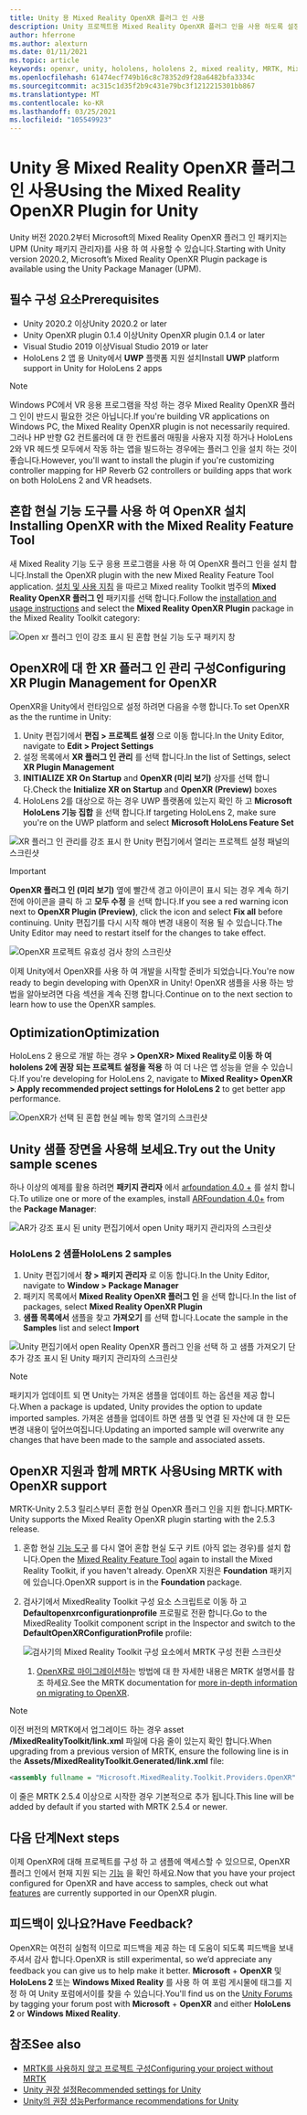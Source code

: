 ```yaml
---
title: Unity 용 Mixed Reality OpenXR 플러그 인 사용
description: Unity 프로젝트용 Mixed Reality OpenXR 플러그 인을 사용 하도록 설정 하는 방법에 대해 알아봅니다.
author: hferrone
ms.author: alexturn
ms.date: 01/11/2021
ms.topic: article
keywords: openxr, unity, hololens, hololens 2, mixed reality, MRTK, Mixed Reality Toolkit, 보강 현실, 가상 현실, 혼합 현실 헤드셋, 학습, 자습서, 시작
ms.openlocfilehash: 61474ecf749b16c8c78352d9f28a6482bfa3334c
ms.sourcegitcommit: ac315c1d35f2b9c431e79bc3f1212215301bb867
ms.translationtype: MT
ms.contentlocale: ko-KR
ms.lasthandoff: 03/25/2021
ms.locfileid: "105549923"
---
```

# <a name="using-the-mixed-reality-openxr-plugin-for-unity"></a><span data-ttu-id="54627-104">Unity 용 Mixed Reality OpenXR 플러그 인 사용</span><span class="sxs-lookup"><span data-stu-id="54627-104">Using the Mixed Reality OpenXR Plugin for Unity</span></span>

<span data-ttu-id="54627-105">Unity 버전 2020.2부터 Microsoft의 Mixed Reality OpenXR 플러그 인 패키지는 UPM (Unity 패키지 관리자)를 사용 하 여 사용할 수 있습니다.</span><span class="sxs-lookup"><span data-stu-id="54627-105">Starting with Unity version 2020.2, Microsoft’s Mixed Reality OpenXR Plugin package is available using the Unity Package Manager (UPM).</span></span>

## <a name="prerequisites"></a><span data-ttu-id="54627-106">필수 구성 요소</span><span class="sxs-lookup"><span data-stu-id="54627-106">Prerequisites</span></span>

* <span data-ttu-id="54627-107">Unity 2020.2 이상</span><span class="sxs-lookup"><span data-stu-id="54627-107">Unity 2020.2 or later</span></span>
* <span data-ttu-id="54627-108">Unity OpenXR plugin 0.1.4 이상</span><span class="sxs-lookup"><span data-stu-id="54627-108">Unity OpenXR plugin 0.1.4 or later</span></span>
* <span data-ttu-id="54627-109">Visual Studio 2019 이상</span><span class="sxs-lookup"><span data-stu-id="54627-109">Visual Studio 2019 or later</span></span>
* <span data-ttu-id="54627-110">HoloLens 2 앱 용 Unity에서 **UWP** 플랫폼 지원 설치</span><span class="sxs-lookup"><span data-stu-id="54627-110">Install **UWP** platform support in Unity for HoloLens 2 apps</span></span>

> [!NOTE]
> <span data-ttu-id="54627-111">Windows PC에서 VR 응용 프로그램을 작성 하는 경우 Mixed Reality OpenXR 플러그 인이 반드시 필요한 것은 아닙니다.</span><span class="sxs-lookup"><span data-stu-id="54627-111">If you're building VR applications on Windows PC, the Mixed Reality OpenXR plugin is not necessarily required.</span></span> <span data-ttu-id="54627-112">그러나 HP 반향 G2 컨트롤러에 대 한 컨트롤러 매핑을 사용자 지정 하거나 HoloLens 2와 VR 헤드셋 모두에서 작동 하는 앱을 빌드하는 경우에는 플러그 인을 설치 하는 것이 좋습니다.</span><span class="sxs-lookup"><span data-stu-id="54627-112">However, you'll want to install the plugin if you're customizing controller mapping for HP Reverb G2 controllers or building apps that work on both HoloLens 2 and VR headsets.</span></span>

## <a name="installing-openxr-with-the-mixed-reality-feature-tool"></a><span data-ttu-id="54627-113">혼합 현실 기능 도구를 사용 하 여 OpenXR 설치</span><span class="sxs-lookup"><span data-stu-id="54627-113">Installing OpenXR with the Mixed Reality Feature Tool</span></span>

<span data-ttu-id="54627-114">새 Mixed Reality 기능 도구 응용 프로그램을 사용 하 여 OpenXR 플러그 인을 설치 합니다.</span><span class="sxs-lookup"><span data-stu-id="54627-114">Install the OpenXR plugin with the new Mixed Reality Feature Tool application.</span></span> <span data-ttu-id="54627-115">[설치 및 사용 지침](welcome-to-mr-feature-tool.md) 을 따르고 Mixed reality Toolkit 범주의 **Mixed Reality OpenXR 플러그 인** 패키지를 선택 합니다.</span><span class="sxs-lookup"><span data-stu-id="54627-115">Follow the [installation and usage instructions](welcome-to-mr-feature-tool.md) and select the **Mixed Reality OpenXR Plugin** package in the Mixed Reality Toolkit category:</span></span>

![Open xr 플러그 인이 강조 표시 된 혼합 현실 기능 도구 패키지 창](images/feature-tool-openxr.png)

## <a name="configuring-xr-plugin-management-for-openxr"></a><span data-ttu-id="54627-117">OpenXR에 대 한 XR 플러그 인 관리 구성</span><span class="sxs-lookup"><span data-stu-id="54627-117">Configuring XR Plugin Management for OpenXR</span></span>

<span data-ttu-id="54627-118">OpenXR을 Unity에서 런타임으로 설정 하려면 다음을 수행 합니다.</span><span class="sxs-lookup"><span data-stu-id="54627-118">To set OpenXR as the the runtime in Unity:</span></span>

1. <span data-ttu-id="54627-119">Unity 편집기에서 **편집 > 프로젝트 설정** 으로 이동 합니다.</span><span class="sxs-lookup"><span data-stu-id="54627-119">In the Unity Editor, navigate to **Edit > Project Settings**</span></span>
2. <span data-ttu-id="54627-120">설정 목록에서 **XR 플러그 인 관리** 를 선택 합니다.</span><span class="sxs-lookup"><span data-stu-id="54627-120">In the list of Settings, select **XR Plugin Management**</span></span>
3. <span data-ttu-id="54627-121">**INITIALIZE XR On Startup** and **OpenXR (미리 보기)** 상자를 선택 합니다.</span><span class="sxs-lookup"><span data-stu-id="54627-121">Check the **Initialize XR on Startup** and **OpenXR (Preview)** boxes</span></span>
4. <span data-ttu-id="54627-122">HoloLens 2를 대상으로 하는 경우 UWP 플랫폼에 있는지 확인 하 고 **Microsoft HoloLens 기능 집합** 을 선택 합니다.</span><span class="sxs-lookup"><span data-stu-id="54627-122">If targeting HoloLens 2, make sure you're on the UWP platform and select **Microsoft HoloLens Feature Set**</span></span>

![XR 플러그 인 관리를 강조 표시 한 Unity 편집기에서 열리는 프로젝트 설정 패널의 스크린샷](images/openxr-img-05.png)

> [!IMPORTANT]
> <span data-ttu-id="54627-124">**OpenXR 플러그 인 (미리 보기)** 옆에 빨간색 경고 아이콘이 표시 되는 경우 계속 하기 전에 아이콘을 클릭 하 고 **모두 수정** 을 선택 합니다.</span><span class="sxs-lookup"><span data-stu-id="54627-124">If you see a red warning icon next to **OpenXR Plugin (Preview)**, click the icon and select **Fix all** before continuing.</span></span> <span data-ttu-id="54627-125">Unity 편집기를 다시 시작 해야 변경 내용이 적용 될 수 있습니다.</span><span class="sxs-lookup"><span data-stu-id="54627-125">The Unity Editor may need to restart itself for the changes to take effect.</span></span>

![OpenXR 프로젝트 유효성 검사 창의 스크린샷](images/openxr-img-06.png)

<span data-ttu-id="54627-127">이제 Unity에서 OpenXR를 사용 하 여 개발을 시작할 준비가 되었습니다.</span><span class="sxs-lookup"><span data-stu-id="54627-127">You're now ready to begin developing with OpenXR in Unity!</span></span>  <span data-ttu-id="54627-128">OpenXR 샘플을 사용 하는 방법을 알아보려면 다음 섹션을 계속 진행 합니다.</span><span class="sxs-lookup"><span data-stu-id="54627-128">Continue on to the next section to learn how to use the OpenXR samples.</span></span>

## <a name="optimization"></a><span data-ttu-id="54627-129">Optimization</span><span class="sxs-lookup"><span data-stu-id="54627-129">Optimization</span></span>

<span data-ttu-id="54627-130">HoloLens 2 용으로 개발 하는 경우 **> OpenXR> Mixed Reality로 이동 하 여 hololens 2에 권장 되는 프로젝트 설정을 적용** 하 여 더 나은 앱 성능을 얻을 수 있습니다.</span><span class="sxs-lookup"><span data-stu-id="54627-130">If you're developing for HoloLens 2, navigate to **Mixed Reality> OpenXR > Apply recommended project settings for HoloLens 2** to get better app performance.</span></span>

![OpenXR가 선택 된 혼합 현실 메뉴 항목 열기의 스크린샷](images/openxr-img-08.png)

## <a name="try-out-the-unity-sample-scenes"></a><span data-ttu-id="54627-132">Unity 샘플 장면을 사용해 보세요.</span><span class="sxs-lookup"><span data-stu-id="54627-132">Try out the Unity sample scenes</span></span>

<span data-ttu-id="54627-133">하나 이상의 예제를 활용 하려면 **패키지 관리자** 에서 [arfoundation 4.0 +](https://docs.unity3d.com/Packages/com.unity.xr.arfoundation@4.1/manual/index.html#installing-ar-foundation) 를 설치 합니다.</span><span class="sxs-lookup"><span data-stu-id="54627-133">To utilize one or more of the examples, install [ARFoundation 4.0+](https://docs.unity3d.com/Packages/com.unity.xr.arfoundation@4.1/manual/index.html#installing-ar-foundation) from the **Package Manager**:</span></span>

![AR가 강조 표시 된 unity 편집기에서 open Unity 패키지 관리자의 스크린샷](images/openxr-img-09.png)

### <a name="hololens-2-samples"></a><span data-ttu-id="54627-135">HoloLens 2 샘플</span><span class="sxs-lookup"><span data-stu-id="54627-135">HoloLens 2 samples</span></span>

1. <span data-ttu-id="54627-136">Unity 편집기에서 **창 > 패키지 관리자** 로 이동 합니다.</span><span class="sxs-lookup"><span data-stu-id="54627-136">In the Unity Editor, navigate to **Window > Package Manager**</span></span>
2. <span data-ttu-id="54627-137">패키지 목록에서 **Mixed Reality OpenXR 플러그 인** 을 선택 합니다.</span><span class="sxs-lookup"><span data-stu-id="54627-137">In the list of packages, select **Mixed Reality OpenXR Plugin**</span></span>
3. <span data-ttu-id="54627-138">**샘플 목록에서** 샘플을 찾고 **가져오기** 를 선택 합니다.</span><span class="sxs-lookup"><span data-stu-id="54627-138">Locate the sample in the **Samples** list and select **Import**</span></span>

![Unity 편집기에서 open Reality OpenXR 플러그 인을 선택 하 고 샘플 가져오기 단추가 강조 표시 된 Unity 패키지 관리자의 스크린샷](images/openxr-img-03.png)

<!-- ### For all other OpenXR samples

1. In the Unity Editor, navigate to **Window > Package Manager**
2. In the list of packages, select **OpenXR Plugin**
3. Locate the sample in the **Samples** list and select **Import**

![Screenshot of Unity Package Manager open in Unity editor with OpenXR Plugin selected and samples import button highlighted](images/openxr-img-10.png) -->

> [!NOTE]
> <span data-ttu-id="54627-140">패키지가 업데이트 되 면 Unity는 가져온 샘플을 업데이트 하는 옵션을 제공 합니다.</span><span class="sxs-lookup"><span data-stu-id="54627-140">When a package is updated, Unity provides the option to update imported samples.</span></span>  <span data-ttu-id="54627-141">가져온 샘플을 업데이트 하면 샘플 및 연결 된 자산에 대 한 모든 변경 내용이 덮어쓰여집니다.</span><span class="sxs-lookup"><span data-stu-id="54627-141">Updating an imported sample will overwrite any changes that have been made to the sample and associated assets.</span></span>

## <a name="using-mrtk-with-openxr-support"></a><span data-ttu-id="54627-142">OpenXR 지원과 함께 MRTK 사용</span><span class="sxs-lookup"><span data-stu-id="54627-142">Using MRTK with OpenXR support</span></span>

<span data-ttu-id="54627-143">MRTK-Unity 2.5.3 릴리스부터 혼합 현실 OpenXR 플러그 인을 지원 합니다.</span><span class="sxs-lookup"><span data-stu-id="54627-143">MRTK-Unity supports the Mixed Reality OpenXR plugin starting with the 2.5.3 release.</span></span>

1. <span data-ttu-id="54627-144">혼합 현실 [기능 도구](welcome-to-mr-feature-tool.md) 를 다시 열어 혼합 현실 도구 키트 (아직 없는 경우)를 설치 합니다.</span><span class="sxs-lookup"><span data-stu-id="54627-144">Open the [Mixed Reality Feature Tool](welcome-to-mr-feature-tool.md) again to install the Mixed Reality Toolkit, if you haven't already.</span></span> <span data-ttu-id="54627-145">OpenXR 지원은 **Foundation** 패키지에 있습니다.</span><span class="sxs-lookup"><span data-stu-id="54627-145">OpenXR support is in the **Foundation** package.</span></span>
2. <span data-ttu-id="54627-146">검사기에서 MixedReality Toolkit 구성 요소 스크립트로 이동 하 고 **Defaultopenxrconfigurationprofile** 프로필로 전환 합니다.</span><span class="sxs-lookup"><span data-stu-id="54627-146">Go to the MixedReality Toolkit component script in the Inspector and switch to the **DefaultOpenXRConfigurationProfile** profile:</span></span>

    ![검사기의 Mixed Reality Toolkit 구성 요소에서 MRTK 구성 전환 스크린샷](images/openxr-img-11.png)

    1. <span data-ttu-id="54627-148">[OpenXR로 마이그레이션하](/windows/mixed-reality/mrtk-unity/configuration/getting-started-with-mrtk-and-xrsdk#configuring-mrtk-for-the-xr-sdk-pipeline)는 방법에 대 한 자세한 내용은 MRTK 설명서를 참조 하세요.</span><span class="sxs-lookup"><span data-stu-id="54627-148">See the MRTK documentation for [more in-depth information on migrating to OpenXR](/windows/mixed-reality/mrtk-unity/configuration/getting-started-with-mrtk-and-xrsdk#configuring-mrtk-for-the-xr-sdk-pipeline).</span></span>

> [!NOTE]
> <span data-ttu-id="54627-149">이전 버전의 MRTK에서 업그레이드 하는 경우 asset **/MixedRealityToolkit/link.xml** 파일에 다음 줄이 있는지 확인 합니다.</span><span class="sxs-lookup"><span data-stu-id="54627-149">When upgrading from a previous version of MRTK, ensure the following line is in the **Assets/MixedRealityToolkit.Generated/link.xml** file:</span></span>
>
> ```xml
> <assembly fullname = "Microsoft.MixedReality.Toolkit.Providers.OpenXR" preserve="all"/>
> ```
>
> <span data-ttu-id="54627-150">이 줄은 MRTK 2.5.4 이상으로 시작한 경우 기본적으로 추가 됩니다.</span><span class="sxs-lookup"><span data-stu-id="54627-150">This line will be added by default if you started with MRTK 2.5.4 or newer.</span></span>

## <a name="next-steps"></a><span data-ttu-id="54627-151">다음 단계</span><span class="sxs-lookup"><span data-stu-id="54627-151">Next steps</span></span>

<span data-ttu-id="54627-152">이제 OpenXR에 대해 프로젝트를 구성 하 고 샘플에 액세스할 수 있으므로, OpenXR 플러그 인에서 현재 지원 되는 [기능](openxr-supported-features.md) 을 확인 하세요.</span><span class="sxs-lookup"><span data-stu-id="54627-152">Now that you have your project configured for OpenXR and have access to samples, check out what [features](openxr-supported-features.md) are currently supported in our OpenXR plugin.</span></span>

## <a name="have-feedback"></a><span data-ttu-id="54627-153">피드백이 있나요?</span><span class="sxs-lookup"><span data-stu-id="54627-153">Have Feedback?</span></span>

<span data-ttu-id="54627-154">OpenXR는 여전히 실험적 이므로 피드백을 제공 하는 데 도움이 되도록 피드백을 보내 주셔서 감사 합니다.</span><span class="sxs-lookup"><span data-stu-id="54627-154">OpenXR is still experimental, so we’d appreciate any feedback you can give us to help make it better.</span></span> <span data-ttu-id="54627-155">[](https://aka.ms/unityforums) **Microsoft**  +  **OpenXR** 및 **HoloLens 2** 또는 **Windows Mixed Reality** 를 사용 하 여 포럼 게시물에 태그를 지정 하 여 Unity 포럼에서이를 찾을 수 있습니다.</span><span class="sxs-lookup"><span data-stu-id="54627-155">You'll find us on the [Unity Forums](https://aka.ms/unityforums) by tagging your forum post with **Microsoft** + **OpenXR** and either **HoloLens 2** or **Windows Mixed Reality**.</span></span>

## <a name="see-also"></a><span data-ttu-id="54627-156">참조</span><span class="sxs-lookup"><span data-stu-id="54627-156">See also</span></span>

* [<span data-ttu-id="54627-157">MRTK를 사용하지 않고 프로젝트 구성</span><span class="sxs-lookup"><span data-stu-id="54627-157">Configuring your project without MRTK</span></span>](configure-unity-project.md)
* [<span data-ttu-id="54627-158">Unity 권장 설정</span><span class="sxs-lookup"><span data-stu-id="54627-158">Recommended settings for Unity</span></span>](recommended-settings-for-unity.md)
* [<span data-ttu-id="54627-159">Unity의 권장 성능</span><span class="sxs-lookup"><span data-stu-id="54627-159">Performance recommendations for Unity</span></span>](performance-recommendations-for-unity.md#how-to-profile-with-unity)